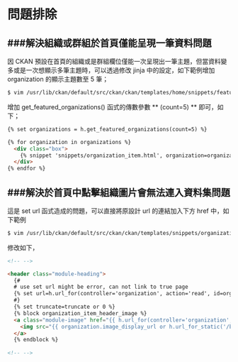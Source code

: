 # 問題排除

<script type="text/javascript" src="../js/general.js"></script>

###解決組織或群組於首頁僅能呈現一筆資料問題
---

因 CKAN 預設在首頁的組織或是群組欄位僅能一次呈現出一筆主題，但當資料變多或是一次想顯示多筆主題時，可以透過修改 jinja 中的設定，如下範例增加 organization 的顯示主題數至 5 筆；

```Bash
$ vim /usr/lib/ckan/default/src/ckan/ckan/templates/home/snippets/featured_organization.html
```

增加 get_featured_organizations() 函式的傳數參數 ** (count=5) ** 即可，如下；

```Html
{% set organizations = h.get_featured_organizations(count=5) %}

{% for organization in organizations %}
  <div class="box">
    {% snippet 'snippets/organization_item.html', organization=organization, truncate=50, truncate_title=35 %}
  </div>
{% endfor %}
```

###解決於首頁中點擊組織圖片會無法連入資料集問題
---

這是 set url 函式造成的問題，可以直接將原設計 url 的連結加入下方 href 中，如下範例

```Bash
$ vim /usr/lib/ckan/default/src/ckan/ckan/templates/snippets/organization_item.html
```

修改如下，

```Html
<!-- -->

<header class="module-heading">
  {#
  # use set url might be error, can not link to true page
  {% set url=h.url_for(controller='organization', action='read', id=organization.name) %}
  #}
  {% set truncate=truncate or 0 %}
  {% block organization_item_header_image %}
  <a class="module-image" href="{{ h.url_for(controller='organization', action='read', id=organization.name) }}">
    <img src="{{ organization.image_display_url or h.url_for_static('/base/images/placeholder-organization.png') }}" alt="{{ organization.name }}" />
  </a>
  {% endblock %}
  
<!-- -->
```






